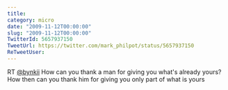 ```yaml
---
title: 
category: micro
date: "2009-11-12T00:00:00"
slug: "2009-11-12T00:00:00"
TwitterId: 5657937150
TweetUrl: https://twitter.com/mark_philpot/status/5657937150
ReTweetUser: 
---
```


RT [@bynkii](https://twitter.com/bynkii) How can you thank a man for giving you what's already yours? How then can you thank him for giving you only part of what is yours